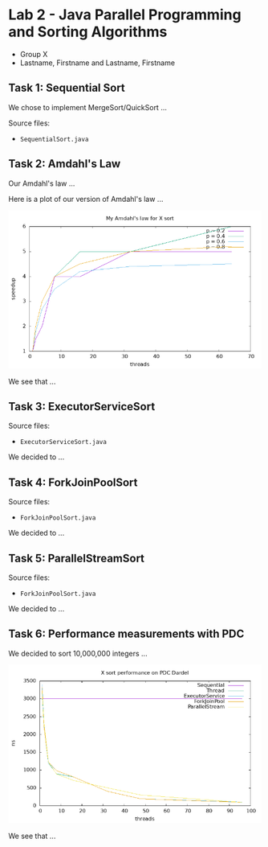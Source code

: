 # Lab 2 - Java Parallel Programming and Sorting Algorithms
- Group X
- Lastname, Firstname and Lastname, Firstname

## Task 1: Sequential Sort
We chose to implement MergeSort/QuickSort ...

Source files:

- `SequentialSort.java`

## Task 2: Amdahl's Law

Our Amdahl's law ...

Here is a plot of our version of Amdahl's law ...

![amdahl's law plot](data/amdahl.png)

We see that ...

## Task 3: ExecutorServiceSort

Source files:

- `ExecutorServiceSort.java`

We decided to ...

## Task 4: ForkJoinPoolSort

Source files:

- `ForkJoinPoolSort.java`

We decided to ...

## Task 5: ParallelStreamSort

Source files:

- `ForkJoinPoolSort.java`

We decided to ...

## Task 6: Performance measurements with PDC

We decided to sort 10,000,000 integers ...

![pdc plot](data/pdc.png)

We see that ...
